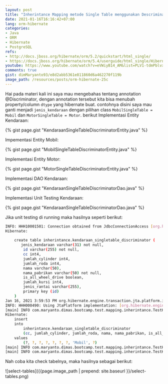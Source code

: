 ```yaml
---
layout: post
title: "Inherintance Mapping metode Single Table menggunakan Descriminator column dan value"
date: 2021-01-16T16:16:42+07:00
lang: orm-hibernate
categories:
- Java
- ORM
- Hibernate
- PostgreSQL
refs: 
- http://docs.jboss.org/hibernate/orm/5.2/quickstart/html_single/
- https://docs.jboss.org/hibernate/orm/5.4/userguide/html_single/Hibernate_User_Guide.html#entity-inheritance-discriminator
youtube: https://www.youtube.com/watch?v=eVWiyB14_AM&list=PLV1-tdmPblvxHxNh867D1JR4u52LgzeIr&index=26
comments: true
gist: dimMaryanto93/e8d2abb5361e811860d6a462270f119b
image_path: /resources/posts/orm-hibernate-25c
---
```


Hai pada materi kali ini saya mau mengebahas tentang annotation @Discriminator, dengan annotation tersebut kita bisa menubah property/column `dtype` yang hibernate buat. contohnya disini saya mau ganti menjadi `jenis_kendaraan` dengan pilihan class `MobilSingleTable = Mobil` dan `MotorSingleTable = Motor`. berikut Implementasi Entity Kendaraan:

{% gist page.gist "KendaraanSingleTableDiscriminatorEntity.java" %}

Impementasi Entity Mobil:

{% gist page.gist "MobilSingleTableDiscriminatorEntity.java" %}

Implementasi Entity Motor:

{% gist page.gist "MotorSingleTableDiscriminatorEntity.java" %}

Implementasi DAO Kendaraan:

{% gist page.gist "KendaraanSingleTableDiscriminatorDao.java" %}

Implementasi Unit Testing Kendaraan:

{% gist page.gist "KendaraanSingleTableDiscriminatorDao.java" %}

Jika unit testing di running maka hasilnya seperti berikut:

```bash
INFO: HHH10001501: Connection obtained from JdbcConnectionAccess [org.hibernate.engine.jdbc.env.internal.JdbcEnvironmentInitiator$ConnectionProviderJdbcConnectionAccess@595f9916] for (non-JTA) DDL execution was not in auto-commit mode; the Connection 'local transaction' will be committed and the Connection will be set into auto-commit mode.
Hibernate: 
    
    create table inherintance.kendaraan_singletable_discriminator (
       jenis_kendaraan varchar(31) not null,
        id varchar(255) not null,
        cc int4,
        jumlah_cylinder int4,
        jumlah_roda int4,
        nama varchar(50),
        nama_pabrikan varchar(50) not null,
        is_all_wheel_drive boolean,
        jumlah_kursi int4,
        jenis_rantai varchar(255),
        primary key (id)
    )
Jan 16, 2021 3:59:53 PM org.hibernate.engine.transaction.jta.platform.internal.JtaPlatformInitiator initiateService
INFO: HHH000490: Using JtaPlatform implementation: [org.hibernate.engine.transaction.jta.platform.internal.NoJtaPlatform]
[main] INFO com.maryanto.dimas.bootcamp.test.mapping.inherintance.TestKendaraanSingleTableDiscriminator - connected!
Hibernate: 
    insert 
    into
        inherintance.kendaraan_singletable_discriminator
        (cc, jumlah_cylinder, jumlah_roda, nama, nama_pabrikan, is_all_wheel_drive, jumlah_kursi, jenis_kendaraan, id) 
    values
        (?, ?, ?, ?, ?, ?, ?, 'Mobil', ?)
[main] INFO com.maryanto.dimas.bootcamp.test.mapping.inherintance.TestKendaraanSingleTableDiscriminator - mobil: MobilSingleTableDiscriminatorEntity(super=KendaraanSingleTableDiscriminatorEntity(id=c5896473-7455-4e0d-8863-d386366e43d1, nama=Honda BRIO, jumlahRoda=4, jumlahCylinder=4, cc=1000, namaPabrikan=PT. Honda Motor Company), jumlahKursi=4, allWheelDrive=false)
[main] INFO com.maryanto.dimas.bootcamp.test.mapping.inherintance.TestKendaraanSingleTableDiscriminator - destroy hibernate session!
```

Nah coba kita check tabelnya, maka hasilnya sebagai berikut:

![select-tables]({{page.image_path | prepend: site.baseurl }}/select-tables.png)